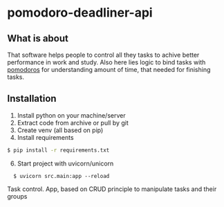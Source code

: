 # pomodoro-deadliner-api
## What is about
That software helps people to control all they tasks to achive better performance in work and study.
Also here lies logic to bind tasks with [pomodoros](https://en.wikipedia.org/wiki/Pomodoro_Technique) for understanding amount of time, that needed for finishing tasks.
## Installation
1. Install python on your machine/server
2. Extract code from archive or pull by git
3. Create venv (all based on pip)
4. Install requirements
  ```bash
  $ pip install -r requirements.txt
  ```

6. Start project with uvicorn/unicorn
```
  $ uvicorn src.main:app --reload
```
Task control.
App, based on CRUD principle to manipulate tasks and their groups
